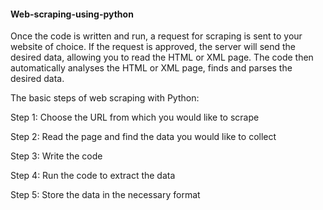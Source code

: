#### Web-scraping-using-python
Once the code is written and run, a request for scraping is sent to your website of choice. If the request is approved, the server will send the desired data, allowing you to read the HTML or XML page. The code then automatically analyses the HTML or XML page, finds and parses the desired data.

The basic steps of web scraping with Python:

Step 1: Choose the URL from which you would like to scrape

Step 2: Read the page and find the data you would like to collect

Step 3: Write the code

Step 4: Run the code to extract the data

Step 5: Store the data in the necessary format
